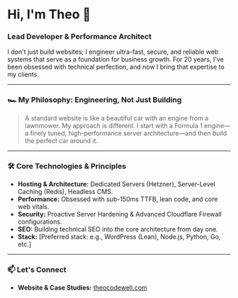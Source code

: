 # Hi, I'm Theo 👋

### Lead Developer & Performance Architect

I don't just build websites; I engineer ultra-fast, secure, and reliable web systems that serve as a foundation for business growth. For 20 years, I've been obsessed with technical perfection, and now I bring that expertise to my clients.

---

### 🏎️ My Philosophy: Engineering, Not Just Building

> A standard website is like a beautiful car with an engine from a lawnmower. My approach is different. I start with a Formula 1 engine—a finely tuned, high-performance server architecture—and then build the perfect car around it.

---

### 🛠️ Core Technologies & Principles

*   **Hosting & Architecture:** Dedicated Servers (Hetzner), Server-Level Caching (Redis), Headless CMS.
*   **Performance:** Obsessed with sub-150ms TTFB, lean code, and core web vitals.
*   **Security:** Proactive Server Hardening & Advanced Cloudflare Firewall configurations.
*   **SEO:** Building technical SEO into the core architecture from day one.
*   **Stack:** [Preferred stack: e.g., WordPress (Lean), Node.js, Python, Go, etc.]

---

### 📫 Let's Connect

*   **Website & Case Studies:** [theocodewell.com](https://theocodewell.com)

